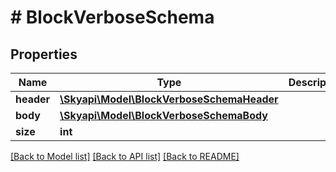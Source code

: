 # # BlockVerboseSchema

## Properties

Name | Type | Description | Notes
------------ | ------------- | ------------- | -------------
**header** | [**\Skyapi\Model\BlockVerboseSchemaHeader**](BlockVerboseSchemaHeader.md) |  | [optional] 
**body** | [**\Skyapi\Model\BlockVerboseSchemaBody**](BlockVerboseSchemaBody.md) |  | [optional] 
**size** | **int** |  | [optional] 

[[Back to Model list]](../../README.md#documentation-for-models) [[Back to API list]](../../README.md#documentation-for-api-endpoints) [[Back to README]](../../README.md)


